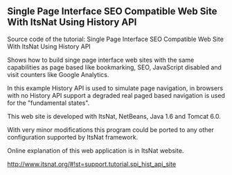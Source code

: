 Single Page Interface SEO Compatible Web Site With ItsNat Using History API
--------------------------------------------

Source code of the tutorial: Single Page Interface SEO Compatible Web Site With ItsNat Using History API

Shows how to build singe page interface web sites with the same capabilities as page based
like bookmarking, SEO, JavaScript disabled and visit counters like Google Analytics.

In this example History API is used to simulate page navigation, in browsers with no History API support a degraded real paged based navigation is used
for the "fundamental states".

This web site is developed with ItsNat, NetBeans, Java 1.6 and Tomcat 6.0.

With very minor modifications this program could be ported to any other configuration
supported by ItsNat framework.

Online explanation of this web application is in ItsNat website.

http://www.itsnat.org/#!st=support.tutorial.spi_hist_api_site

